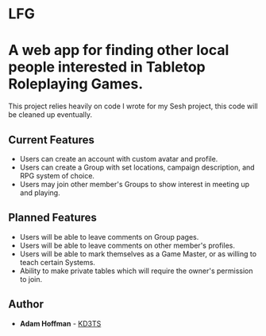 # LFG
# A web app for finding other local people interested in Tabletop Roleplaying Games.


This project relies heavily on code I wrote for my Sesh project, this code will be cleaned up eventually.
## Current Features
* Users can create an account with custom avatar and profile.
* Users can create a Group with set locations, campaign description, and RPG system of choice.
* Users may join other member's Groups to show interest in meeting up and playing.


## Planned Features
* Users will be able to leave comments on Group pages.
* Users will be able to leave comments on other member's profiles.
* Users will be able to mark themselves as a Game Master, or as willing to teach certain Systems.
* Ability to make private tables which will require the owner's permission to join.

## Author
* **Adam Hoffman** - [KD3TS](http://www.kd3ts.com)  
